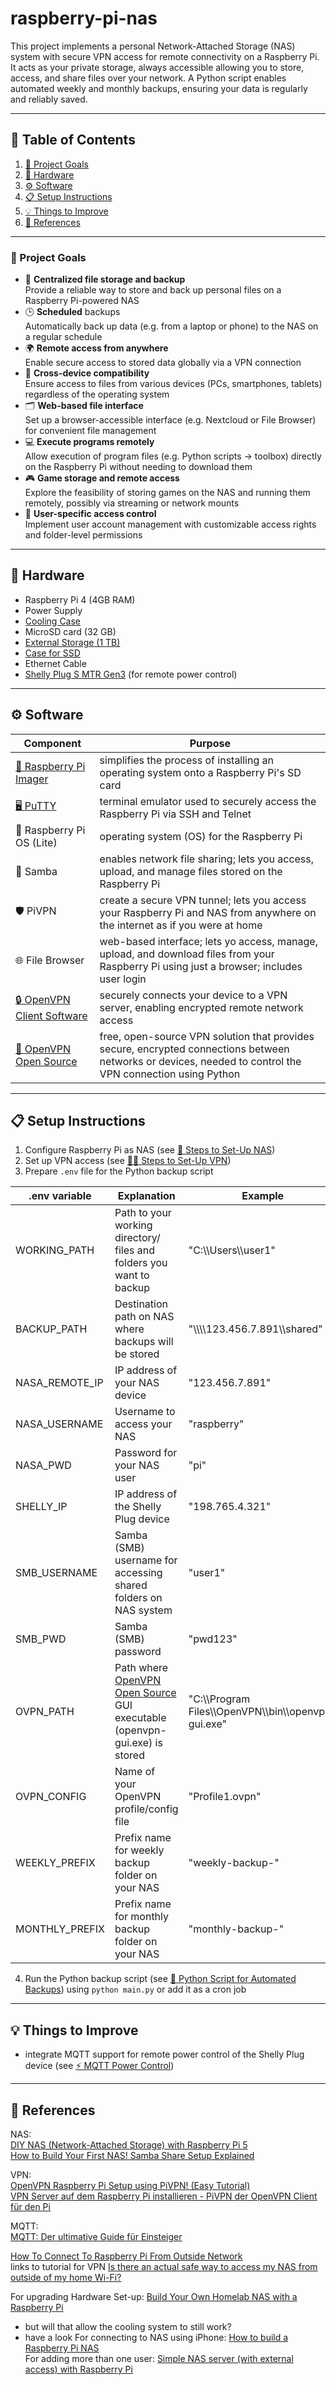 # raspberry-pi-nas
  
This project implements a personal Network-Attached Storage (NAS) system with secure VPN access for remote connectivity on a Raspberry Pi. It acts as your private storage, always accessible allowing you to store, access, and share files over your network. A Python script enables automated weekly and monthly backups, ensuring your data is regularly and reliably saved.
  
  
---
  
  
## 📑 Table of Contents
  
1. [🧭 Project Goals](#project-goals)
2. [🔧 Hardware](#hardware)
3. [⚙️ Software](#software)
4. [📋 Setup Instructions](#setup-instructions)
5. [💡 Things to Improve](#things-to-improve)
6. [📄 References](#references)
  
  
---
  
  
### 🧭 Project Goals
    
- 💾 **Centralized file storage and backup**  
  Provide a reliable way to store and back up personal files on a Raspberry Pi-powered NAS
- 🕒 **Scheduled** backups  
  Automatically back up data (e.g. from a laptop or phone) to the NAS on a regular schedule
- 🌍 **Remote access from anywhere**  
  Enable secure access to stored data globally via a VPN connection
- 📱 **Cross-device compatibility**  
  Ensure access to files from various devices (PCs, smartphones, tablets) regardless of the operating system
- 🗂️ **Web-based file interface**  
  Set up a browser-accessible interface (e.g. Nextcloud or File Browser) for convenient file management
- 💻 **Execute programs remotely**  
  Allow execution of program files (e.g. Python scripts -> toolbox) directly on the Raspberry Pi without needing to download them
- 🎮 **Game storage and remote access**  
  Explore the feasibility of storing games on the NAS and running them remotely, possibly via streaming or network mounts
- 🔐 **User-specific access control**  
  Implement user account management with customizable access rights and folder-level permissions
  
  
---
  
  
## 🔧 Hardware
  
- Raspberry Pi 4 (4GB RAM)
- Power Supply
- [Cooling Case](https://www.amazon.de/Miuzei-Raspberry-K%C3%BChlk%C3%B6rper-AUS-Schalter-kompatibel/dp/B08FHN6HX8/ref=sr_1_6?__mk_de_DE=%C3%85M%C3%85%C5%BD%C3%95%C3%91&crid=5FPFBSAKBP9Z&dib=eyJ2IjoiMSJ9.rWEIGvFsseclRI2s8bgV39bF7XG7All8_g-AhRiQid9On6EFy_rC3N48WLd0AZfpFyoY1yVegiUlpzOjdMY02tNz_q04X9RcBukerVcsKd1X5Ksz04cGkgiOlWKvAJWBDdGMJrNKNHcTDyuuS8awbm4qIoeOop1SYBjb9YFnWyxWGprodjpeCNQjhK6w-UeHPfyRvkXwpvyVpLXbZnU8ykaIvxnAhbBK20tSAk2qo0A.rnqKbW4D1ynZZ0WTLVxQIZIBes_NIh7qFl9iISxBQw4&dib_tag=se&keywords=miuzei+case+for+raspberry+4&qid=1753211869&sprefix=miuzei+case+for+raspberry+4%2Caps%2C91&sr=8-6)  
- MicroSD card (32 GB)
- [External Storage (1 TB)](https://www.mediamarkt.de/de/product/_crucial-p3-plus-nvme-m2-2280ss-festplatte-1000-gb-ssd-m2-via-nvme-intern-2817721.html)
- [Case for SSD](https://www.mediamarkt.de/de/product/_isy-ise-1000-gy-nvme-ssd-gehause-grau-2876271.html)
- Ethernet Cable
- [Shelly Plug S MTR Gen3](https://kb.shelly.cloud/knowledge-base/shelly-plug-s-mtr-gen3) (for remote power control)
  
  
---
  
  
## ⚙️ Software
  
| Component                                                                   | Purpose                                                                                                                                                   |
| --------------------------------------------------------------------------- | --------------------------------------------------------------------------------------------------------------------------------------------------------- |
| [🍓 Raspberry Pi Imager](https://www.raspberrypi.com/software/)             | simplifies the process of installing an operating system onto a Raspberry Pi's SD card                                                                    |
| [🖥️ PuTTY](https://www.chiark.greenend.org.uk/~sgtatham/putty/latest.html) | terminal emulator used to securely access the Raspberry Pi via SSH and Telnet                                                                             |
| 🧠 Raspberry Pi OS (Lite)                                                   | operating system (OS) for the Raspberry Pi                                                                                                                |
| 📂 Samba                                                                    | enables network file sharing; lets you access, upload, and manage files stored on the Raspberry Pi                                                        |
| 🛡️ PiVPN                                                                   | create a secure VPN tunnel; lets you access your Raspberry Pi and NAS from anywhere on the internet as if you were at home                                |
| 🌐 File Browser                                                             | web-based interface; lets yo access, manage, upload, and download files from your Raspberry Pi using just a browser; includes user login                  |
| [🔒 OpenVPN Client Software](https://openvpn.net/client/)                   | securely connects your device to a VPN server, enabling encrypted remote network access                                                                   |
| [📖 OpenVPN Open Source](https://openvpn.net/community/)                    | free, open-source VPN solution that provides secure, encrypted connections between networks or devices, needed to control the VPN connection using Python |
  
  
---
  
  
## 📋 Setup Instructions
  
1. Configure Raspberry Pi as NAS (see [🐾 Steps to Set-Up NAS](docs/setup-nas.md))
2. Set up VPN access (see [🏃‍♀️ Steps to Set-Up VPN](docs/setup-vpn.md))
3. Prepare `.env` file for the Python backup script 

| .env variable  | Explanation                                                                                                 | Example                                                    |
| -------------- | ----------------------------------------------------------------------------------------------------------- | ---------------------------------------------------------- |
| WORKING_PATH   | Path to your working directory/ files and folders you want to backup                                        | "C:\\\\Users\\\\user1"                                     |
| BACKUP_PATH    | Destination path on NAS where backups will be stored                                                        | "\\\\\\\\123.456.7.891\\\\shared"                          |
| NASA_REMOTE_IP | IP address of your NAS device                                                                               | "123.456.7.891"                                            |
| NASA_USERNAME  | Username to access your NAS                                                                                 | "raspberry"                                                |
| NASA_PWD       | Password for your NAS user                                                                                  | "pi"                                                       |
| SHELLY_IP      | IP address of the Shelly Plug device                                                                        | "198.765.4.321"                                            |
| SMB_USERNAME   | Samba (SMB) username for accessing shared folders on NAS system                                             | "user1"                                                    |
| SMB_PWD        | Samba (SMB) password                                                                                        | "pwd123"                                                   |
| OVPN_PATH      | Path where [OpenVPN Open Source](https://openvpn.net/community/) GUI executable (openvpn-gui.exe) is stored | "C:\\\\Program Files\\\\OpenVPN\\\\bin\\\\openvpn-gui.exe" |
| OVPN_CONFIG    | Name of your OpenVPN profile/config file                                                                    | "Profile1.ovpn"                                            |
| WEEKLY_PREFIX  | Prefix name for weekly backup folder on your NAS                                                            | "weekly-backup-"                                           |
| MONTHLY_PREFIX | Prefix name for monthly backup folder on your NAS                                                           | "monthly-backup-"                                          |

4. Run the Python backup script (see [🐍 Python Script for Automated Backups](docs/backup-script.md)) using `python main.py` or add it as a cron job
  
  
---
  
  
## 💡 Things to Improve
    
- integrate MQTT support for remote power control of the Shelly Plug device (see [⚡ MQTT Power Control](improvements/mqtt-power-control))
  
  
---

## 📄 References

NAS:  
[DIY NAS (Network-Attached Storage) with Raspberry Pi 5](https://www.hackster.io/ElecrowOfficial/diy-nas-network-attached-storage-with-raspberry-pi-5-e91a37)  
[How to Build Your First NAS! Samba Share Setup Explained](https://www.youtube.com/watch?v=iDruhrG4hSk)  

VPN:  
[OpenVPN Raspberry Pi Setup using PiVPN! (Easy Tutorial)](https://www.youtube.com/watch?v=kLmbgJe1rEU)  
[VPN Server auf dem Raspberry Pi installieren - PiVPN der OpenVPN Client für den Pi](https://www.youtube.com/watch?v=A17sYeDcnws)  

MQTT:  
[MQTT: Der ultimative Guide für Einsteiger](https://netzwerk-guides.de/mqtt-guide-fuer-einsteiger/)  


[How To Connect To Raspberry Pi From Outside Network](https://www.howto-do.it/how-to-connect-to-raspberry-pi-from-outside-network/#Connecting_to_Raspberry_Pi_using_a_VPN)  
links to tutorial for VPN
[Is there an actual safe way to access my NAS from outside of my home Wi-Fi?](https://www.reddit.com/r/synology/comments/otczia/is_there_an_actual_safe_way_to_access_my_nas_from/)  

For upgrading Hardware Set-up: [Build Your Own Homelab NAS with a Raspberry Pi](https://kitemetric.com/blogs/build-your-own-homelab-nas-with-a-raspberry-pi)
- but will that allow the cooling system to still work?
- have a look
For connecting to NAS using iPhone: [How to build a Raspberry Pi NAS](https://www.raspberrypi.com/tutorials/nas-box-raspberry-pi-tutorial/)  
For adding more than one user: [Simple NAS server (with external access) with Raspberry Pi](https://hobby-project.com/arduino-raspberry-pi/simple-nas-server-with-external-access-with-raspberry-pi/)